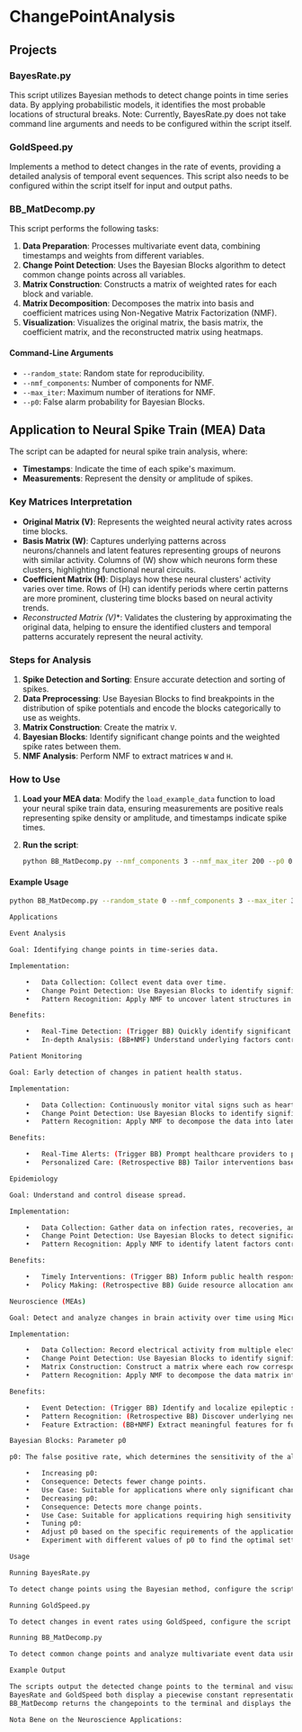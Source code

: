 # ChangePointAnalysis

## Projects

### BayesRate.py

This script utilizes Bayesian methods to detect change points in time series data. By applying probabilistic models, it identifies the most probable locations of structural breaks. Note: Currently, BayesRate.py does not take command line arguments and needs to be configured within the script itself.

### GoldSpeed.py

Implements a method to detect changes in the rate of events, providing a detailed analysis of temporal event sequences. This script also needs to be configured within the script itself for input and output paths.

### BB_MatDecomp.py

This script performs the following tasks:

1. **Data Preparation**: Processes multivariate event data, combining timestamps and weights from different variables.
2. **Change Point Detection**: Uses the Bayesian Blocks algorithm to detect common change points across all variables.
3. **Matrix Construction**: Constructs a matrix of weighted rates for each block and variable.
4. **Matrix Decomposition**: Decomposes the matrix into basis and coefficient matrices using Non-Negative Matrix Factorization (NMF).
5. **Visualization**: Visualizes the original matrix, the basis matrix, the coefficient matrix, and the reconstructed matrix using heatmaps.

#### Command-Line Arguments
- `--random_state`: Random state for reproducibility.
- `--nmf_components`: Number of components for NMF.
- `--max_iter`: Maximum number of iterations for NMF.
- `--p0`: False alarm probability for Bayesian Blocks.

## Application to Neural Spike Train (MEA) Data

The script can be adapted for neural spike train analysis, where:
- **Timestamps**: Indicate the time of each spike's maximum.
- **Measurements**: Represent the density or amplitude of spikes.

### Key Matrices Interpretation

- **Original Matrix (V)**: Represents the weighted neural activity rates across time blocks.
- **Basis Matrix (W)**: Captures underlying patterns across neurons/channels and latent features representing groups of neurons with similar activity. Columns of (W) show which neurons form these clusters, highlighting functional neural circuits. 
- **Coefficient Matrix (H)**: Displays how these neural clusters' activity varies over time. Rows of (H) can identify periods where certin patterns are more prominent, clustering time blocks based on neural activity trends. 
- **Reconstructed Matrix (V*)**: Validates the clustering by approximating the original data, helping to ensure the identified clusters and temporal patterns accurately represent the neural activity. 

### Steps for Analysis

1. **Spike Detection and Sorting**: Ensure accurate detection and sorting of spikes.
2. **Data Preprocessing**: Use Bayesian Blocks to find breakpoints in the distribution of spike potentials and encode the blocks categorically to use as weights.
3. **Matrix Construction**: Create the matrix `V`.
4. **Bayesian Blocks**: Identify significant change points and the weighted spike rates between them. 
5. **NMF Analysis**: Perform NMF to extract matrices `W` and `H`.

### How to Use

1. **Load your MEA data**:
   Modify the `load_example_data` function to load your neural spike train data, ensuring measurements are positive reals representing spike density or amplitude, and timestamps indicate spike times.

2. **Run the script**:
   ```bash
   python BB_MatDecomp.py --nmf_components 3 --nmf_max_iter 200 --p0 0.05 --random_state 0

#### Example Usage
```sh
python BB_MatDecomp.py --random_state 0 --nmf_components 3 --max_iter 300 --p0 0.05

Applications

Event Analysis

Goal: Identifying change points in time-series data.

Implementation:

	•	Data Collection: Collect event data over time.
	•	Change Point Detection: Use Bayesian Blocks to identify significant changes in event rates.
	•	Pattern Recognition: Apply NMF to uncover latent structures in the data.

Benefits:

	•	Real-Time Detection: (Trigger BB) Quickly identify significant changes in event patterns.
	•	In-depth Analysis: (BB+NMF) Understand underlying factors contributing to event changes.

Patient Monitoring

Goal: Early detection of changes in patient health status.

Implementation:

	•	Data Collection: Continuously monitor vital signs such as heart rate, blood pressure, and oxygen levels.
	•	Change Point Detection: Use Bayesian Blocks to identify significant shifts in these metrics.
	•	Pattern Recognition: Apply NMF to decompose the data into latent health patterns, distinguishing between normal and abnormal states.

Benefits:

	•	Real-Time Alerts: (Trigger BB) Prompt healthcare providers to potential health issues.
	•	Personalized Care: (Retrospective BB) Tailor interventions based on individual patient data patterns.

Epidemiology

Goal: Understand and control disease spread.

Implementation:

	•	Data Collection: Gather data on infection rates, recoveries, and fatalities across regions and time.
	•	Change Point Detection: Use Bayesian Blocks to detect significant changes in disease trends.
	•	Pattern Recognition: Apply NMF to identify latent factors contributing to the spread, such as demographic or environmental factors.

Benefits:

	•	Timely Interventions: (Trigger BB) Inform public health responses to emerging outbreaks.
	•	Policy Making: (Retrospective BB) Guide resource allocation and preventive measures based on identified patterns.

Neuroscience (MEAs)

Goal: Detect and analyze changes in brain activity over time using Micro-electrode Arrays (MEAs).

Implementation:

	•	Data Collection: Record electrical activity from multiple electrodes over time from MEAs and process this into timestamped and weighted neural spike-train data. 
	•	Change Point Detection: Use Bayesian Blocks to identify significant changes in signal patterns.
	•	Matrix Construction: Construct a matrix where each row corresponds to an electrode (MEA recording) and each column corresponds to a time block defined by detected change points.
	•	Pattern Recognition: Apply NMF to decompose the data matrix into basis and coefficient matrices, uncovering latent neural patterns and components.

Benefits:

	•	Event Detection: (Trigger BB) Identify and localize epileptic seizures, sleep stages, cognitive events, or abnormal neuronal firing patterns.
	•	Pattern Recognition: (Retrospective BB) Discover underlying neural circuits and rhythms.
	•	Feature Extraction: (BB+NMF) Extract meaningful features for further analysis or development of brain-computer interfaces and research into neurological disorders.

Bayesian Blocks: Parameter p0

p0: The false positive rate, which determines the sensitivity of the algorithm to detecting change points.

	•	Increasing p0:
	•	Consequence: Detects fewer change points.
	•	Use Case: Suitable for applications where only significant changes are of interest, reducing the risk of false positives.
	•	Decreasing p0:
	•	Consequence: Detects more change points.
	•	Use Case: Suitable for applications requiring high sensitivity to changes, even if it increases the risk of false positives.
	•	Tuning p0:
	•	Adjust p0 based on the specific requirements of the application to balance sensitivity and false positive rate.
	•	Experiment with different values of p0 to find the optimal setting for your dataset.

Usage

Running BayesRate.py

To detect change points using the Bayesian method, configure the script parameters within the script itself, then run it using Python.

Running GoldSpeed.py

To detect changes in event rates using GoldSpeed, configure the script parameters within the script itself, then run it using Python.

Running BB_MatDecomp.py

To detect common change points and analyze multivariate event data using NMF, run the script using the command line arguments above.

Example Output

The scripts output the detected change points to the terminal and visualize results using Matplotlib.
BayesRate and GoldSpeed both display a piecewise constant representation of weighted poisson event rates and vertical bars indicating breakpoints.
BB_MatDecomp returns the changepoints to the terminal and displays the input matrix to nmf, the decomposition and the reconstruction using matplotlib.

Nota Bene on the Neuroscience Applications: 
